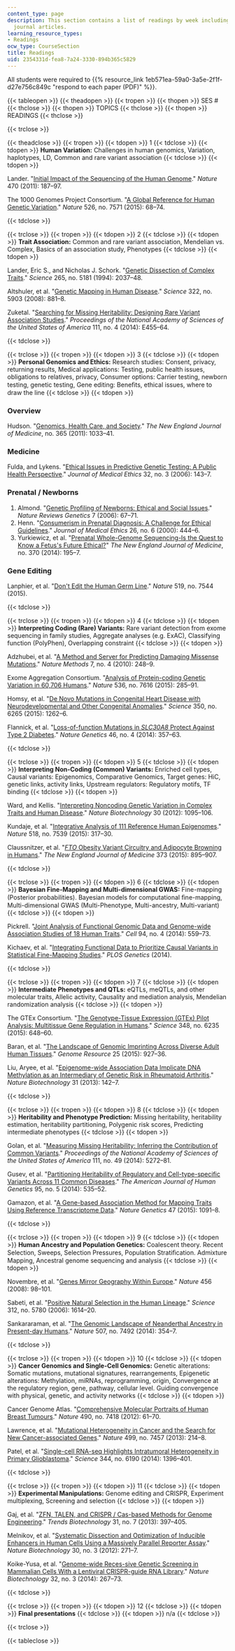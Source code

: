```yaml
---
content_type: page
description: This section contains a list of readings by week including links to online
  journal articles.
learning_resource_types:
- Readings
ocw_type: CourseSection
title: Readings
uid: 2354331d-fea8-7a24-3330-894b365c5829
---
```


All students were required to {{% resource_link 1eb571ea-59a0-3a5e-2f1f-d27e756c849c "respond to each paper (PDF)" %}}.

{{< tableopen >}}
{{< theadopen >}}
{{< tropen >}}
{{< thopen >}}
SES #
{{< thclose >}}
{{< thopen >}}
TOPICS
{{< thclose >}}
{{< thopen >}}
READINGS
{{< thclose >}}

{{< trclose >}}

{{< theadclose >}}
{{< tropen >}}
{{< tdopen >}}
1
{{< tdclose >}}
{{< tdopen >}}
**Human Variation:** Challenges in human genomics, Variation, haplotypes, LD, Common and rare variant association
{{< tdclose >}}
{{< tdopen >}}


Lander. "[Initial Impact of the Sequencing of the Human Genome](http://dx.doi.org/10.1038/nature09792)." _Nature_ 470 (2011): 187–97.

The 1000 Genomes Project Consortium. "[A Global Reference for Human Genetic Variation](http://dx.doi.org/10.1038/nature15393)." _Nature_ 526, no. 7571 (2015): 68–74.


{{< tdclose >}}

{{< trclose >}}
{{< tropen >}}
{{< tdopen >}}
2
{{< tdclose >}}
{{< tdopen >}}
**Trait Association:** Common and rare variant association, Mendelian vs. Complex, Basics of an association study, Phenotypes
{{< tdclose >}}
{{< tdopen >}}


Lander, Eric S., and Nicholas J. Schork. "[Genetic Dissection of Complex Traits](http://dx.doi.org/10.1126/science.8091226)." _Science_ 265, no. 5181 (1994): 2037–48.

Altshuler, et al. "[Genetic Mapping in Human Disease](http://dx.doi.org/10.1126/science.1156409)." _Science_ 322, no. 5903 (2008): 881–8.

Zuketal. "[Searching for Missing Heritability: Designing Rare Variant Association Studies](http://dx.doi.org/10.1073/pnas.1322563111)." _Proceedings of the National Academy of Sciences of the United States of America_ 111, no. 4 (2014): E455–64.


{{< tdclose >}}

{{< trclose >}}
{{< tropen >}}
{{< tdopen >}}
3
{{< tdclose >}}
{{< tdopen >}}
**Personal Genomics and Ethics:** Research studies: Consent, privacy, returning results, Medical applications: Testing, public health issues, obligations to relatives, privacy, Consumer options: Carrier testing, newborn testing, genetic testing, Gene editing: Beneﬁts, ethical issues, where to draw the line
{{< tdclose >}}
{{< tdopen >}}


### Overview

Hudson. "[Genomics, Health Care, and Society](http://dx.doi.org/10.1056/NEJMra1010517)." _The New England Journal of Medicine_, no. 365 (2011): 1033–41.

### Medicine

Fulda, and Lykens. "[Ethical Issues in Predictive Genetic Testing: A Public Health Perspective](http://dx.doi.org/10.1136/jme.2004.010272)." _Journal of Medical Ethics_ 32, no. 3 (2006): 143–7.

### Prenatal / Newborns

1.  Almond. "[Genetic Profiling of Newborns: Ethical and Social Issues](http://dx.doi.org/10.1038/nrg1745)." _Nature Reviews Genetics_ 7 (2006): 67–71.
2.  Henn. "[Consumerism in Prenatal Diagnosis: A Challenge for Ethical Guidelines](http://dx.doi.org/10.1136/jme.26.6.444)." _Journal of Medical Ethics_ 26, no. 6 (2000): 444–6.
3.  Yurkiewicz, et al. "[Prenatal Whole-Genome Sequencing-Is the Quest to Know a Fetus's Future Ethical?](https://www.researchgate.net/publication/259765237)" _The New England Journal of Medicine_, no. 370 (2014): 195–7.

### Gene Editing

Lanphier, et al. "[Don't Edit the Human Germ Line](http://dx.doi.org/10.1038/519410a)." _Nature_ 519, no. 7544 (2015).


{{< tdclose >}}

{{< trclose >}}
{{< tropen >}}
{{< tdopen >}}
4
{{< tdclose >}}
{{< tdopen >}}
**Interpreting Coding (Rare) Variants:** Rare variant detection from exome sequencing in family studies, Aggregate analyses (e.g. ExAC), Classifying function (PolyPhen), Overlapping constraint
{{< tdclose >}}
{{< tdopen >}}


Adzhubei, et al. "[A Method and Server for Predicting Damaging Missense Mutations](http://dx.doi.org/10.1038/nmeth0410-248)." _Nature Methods_ 7, no. 4 (2010): 248–9.

Exome Aggregation Consortium. "[Analysis of Protein-coding Genetic Variation in 60,706 Humans](http://dx.doi.org/10.1038/nature19057)." _Nature_ 536, no. 7616 (2015): 285–91.

Homsy, et al. "[De Novo Mutations in Congenital Heart Disease with Neurodevelopmental and Other Congenital Anomalies](http://dx.doi.org/10.1126/science.aac9396)." _Science_ 350, no. 6265 (2015): 1262–6.

Flannick, et al. "[Loss-of-function Mutations in _SLC30A8_ Protect Against Type 2 Diabetes](http://dx.doi.org/10.1038/ng.2915)." _Nature Genetics_ 46, no. 4 (2014): 357–63.


{{< tdclose >}}

{{< trclose >}}
{{< tropen >}}
{{< tdopen >}}
5
{{< tdclose >}}
{{< tdopen >}}
**Interpreting Non-Coding (Common) Variants:** Enriched cell types, Causal variants: Epigenomics, Comparative Genomics, Target genes: HiC, genetic links, activity links, Upstream regulators: Regulatory motifs, TF binding
{{< tdclose >}}
{{< tdopen >}}


Ward, and Kellis. "[Interpreting Noncoding Genetic Variation in Complex Traits and Human Disease](http://dx.doi.org/10.1038/nbt.2422)." _Nature Biotechnology_ 30 (2012): 1095–106.

Kundaje, et al. "[Integrative Analysis of 111 Reference Human Epigenomes](http://dx.doi.org/10.1038/nature14248)." _Nature_ 518, no. 7539 (2015): 317–30.

Claussnitzer, et al. "[_FTO_ Obesity Variant Circuitry and Adipocyte Browning in Humans](http://dx.doi.org/10.1056/NEJMoa1502214)." _The New England Journal of Medicine_ 373 (2015): 895–907.


{{< tdclose >}}

{{< trclose >}}
{{< tropen >}}
{{< tdopen >}}
6
{{< tdclose >}}
{{< tdopen >}}
**Bayesian Fine-Mapping and Multi-dimensional GWAS:** Fine-mapping (Posterior probabilities). Bayesian models for computational ﬁne-mapping, Multi-dimensional GWAS (Multi-Phenotype, Multi-ancestry, Multi-variant)
{{< tdclose >}}
{{< tdopen >}}


Pickrell. "[Joint Analysis of Functional Genomic Data and Genome-wide Association Studies of 18 Human Traits](http://dx.doi.org/10.1016/j.ajhg.2014.03.004)." _Cell_ 94, no. 4 (2014): 559–73.

Kichaev, et al. "[Integrating Functional Data to Prioritize Causal Variants in Statistical Fine-Mapping Studies](http://dx.doi.org/10.1371/journal.pgen.1004722)." _PLOS Genetics_ (2014).


{{< tdclose >}}

{{< trclose >}}
{{< tropen >}}
{{< tdopen >}}
7
{{< tdclose >}}
{{< tdopen >}}
**Intermediate Phenotypes and QTLs:** eQTLs, meQTLs, and other molecular traits, Allelic activity, Causality and mediation analysis, Mendelian randomization analysis
{{< tdclose >}}
{{< tdopen >}}


The GTEx Consortium. "[The Genotype-Tissue Expression (GTEx) Pilot Analysis: Multitissue Gene Regulation in Humans](http://dx.doi.org/10.1126/science.1262110)." _Science_ 348, no. 6235 (2015): 648–60.

Baran, et al. "[The Landscape of Genomic Imprinting Across Diverse Adult Human Tissues](http://dx.doi.org/10.1101/gr.192278.115)." _Genome Resource_ 25 (2015): 927–36.

Liu, Aryee, et al. "[Epigenome-wide Association Data Implicate DNA Methylation as an Intermediary of Genetic Risk in Rheumatoid Arthritis](http://dx.doi.org/10.1038/nbt.2487)." _Nature Biotechnology_ 31 (2013): 142–7.


{{< tdclose >}}

{{< trclose >}}
{{< tropen >}}
{{< tdopen >}}
8
{{< tdclose >}}
{{< tdopen >}}
**Heritability and Phenotype Prediction:** Missing heritability, heritability estimation, heritability partitioning, Polygenic risk scores, Predicting intermediate phenotypes
{{< tdclose >}}
{{< tdopen >}}


Golan, et al. "[Measuring Missing Heritability: Inferring the Contribution of Common Variants](http://dx.doi.org/10.1073/pnas.1419064111)." _Proceedings of the National Academy of Sciences of the United States of America_ 111, no. 49 (2014): 5272–81.

Gusev, et al. "[Partitioning Heritability of Regulatory and Cell-type-specific Variants Across 11 Common Diseases](http://dx.doi.org/10.1016/j.ajhg.2014.10.004)." _The American Journal of Human Genetics_ 95, no. 5 (2014): 535–52.

Gamazon, et al. "[A Gene-based Association Method for Mapping Traits Using Reference Transcriptome Data](http://dx.doi.org/10.1038/ng.3367)." _Nature Genetics_ 47 (2015): 1091–8.


{{< tdclose >}}

{{< trclose >}}
{{< tropen >}}
{{< tdopen >}}
9
{{< tdclose >}}
{{< tdopen >}}
**Human Ancestry and Population Genetics:** Coalescent theory. Recent Selection, Sweeps, Selection Pressures, Population Stratiﬁcation. Admixture Mapping, Ancestral genome sequencing and analysis
{{< tdclose >}}
{{< tdopen >}}


Novembre, et al. "[Genes Mirror Geography Within Europe](http://dx.doi.org/10.1038/nature07331)." _Nature_ 456 (2008): 98–101.

Sabeti, et al. "[Positive Natural Selection in the Human Lineage](http://dx.doi.org/10.1126/science.1124309)." _Science_ 312, no. 5780 (2006): 1614–20.

Sankararaman, et al. "[The Genomic Landscape of Neanderthal Ancestry in Present-day Humans](http://dx.doi.org/10.1038/nature12961)." _Nature_ 507, no. 7492 (2014): 354–7.


{{< tdclose >}}

{{< trclose >}}
{{< tropen >}}
{{< tdopen >}}
10
{{< tdclose >}}
{{< tdopen >}}
**Cancer Genomics and Single-Cell Genomics:** Genetic alterations: Somatic mutations, mutational signatures, rearrangements, Epigenetic alterations: Methylation, miRNAs, reprogramming, origin, Convergence at the regulatory region, gene, pathway, cellular level. Guiding convergence with physical, genetic, and activity networks
{{< tdclose >}}
{{< tdopen >}}


Cancer Genome Atlas. "[Comprehensive Molecular Portraits of Human Breast Tumours](http://dx.doi.org/10.1038/nature11412)." _Nature_ 490, no. 7418 (2012): 61–70.

Lawrence, et al. "[Mutational Heterogeneity in Cancer and the Search for New Cancer-associated Genes](http://dx.doi.org/10.1038/nature12213)." _Nature_ 499, no. 7457 (2013): 214–8.

Patel, et al. "[Single-cell RNA-seq Highlights Intratumoral Heterogeneity in Primary Glioblastoma](http://dx.doi.org/10.1126/science.1254257)." _Science_ 344, no. 6190 (2014): 1396–401.


{{< tdclose >}}

{{< trclose >}}
{{< tropen >}}
{{< tdopen >}}
11
{{< tdclose >}}
{{< tdopen >}}
**Experimental Manipulations:** Genome editing and CRISPR, Experiment multiplexing, Screening and selection
{{< tdclose >}}
{{< tdopen >}}


Gaj, et al. "[ZFN, TALEN, and CRISPR / Cas-based Methods for Genome Engineering](http://dx.doi.org/10.1016/j.tibtech.2013.04.004)." _Trends Biotechnology_ 31, no. 7 (2013): 397–405.

Melnikov, et al. "[Systematic Dissection and Optimization of Inducible Enhancers in Human Cells Using a Massively Parallel Reporter Assay](http://dx.doi.org/10.1038/nbt.2137)." _Nature Biotechnology_ 30, no. 3 (2012): 271–7.

Koike-Yusa, et al. "[Genome-wide Reces-sive Genetic Screening in Mammalian Cells With a Lentiviral CRISPR-guide RNA Library](http://dx.doi.org/10.1038/nbt.2800)." _Nature Biotechnology_ 32, no. 3 (2014): 267–73.


{{< tdclose >}}

{{< trclose >}}
{{< tropen >}}
{{< tdopen >}}
12
{{< tdclose >}}
{{< tdopen >}}
**Final presentations**
{{< tdclose >}}
{{< tdopen >}}
n/a
{{< tdclose >}}

{{< trclose >}}

{{< tableclose >}}